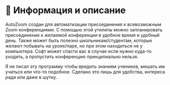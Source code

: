 # 📃 Информация и описание

AutoZoom создан для автоматизации присоединения к всевозможным Zoom конференциями. С помощью этой утилиты можно запланировать присоединение к желаемой конференции в удобное время и удобный день. Также может быть полезно школьникам/студентам, которые желают побывать на уроке/паре, но при этом находиться не у компьютера. Софт может спасти вас в случае если нужно куда-то уходить, а пропустить конференцию принципиально нельзя.

Я не писал эту программу чтобы вредить знаниям учеников, мешать им учиться или что-то подобное. Сделано это лишь для удобства, интереса ради или даже в шутку.

